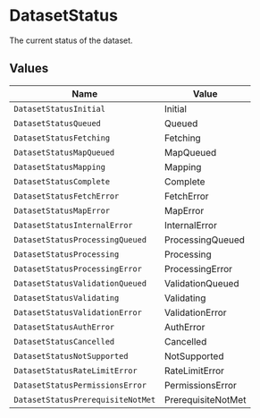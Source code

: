 # DatasetStatus

The current status of the dataset.


## Values

| Name                              | Value                             |
| --------------------------------- | --------------------------------- |
| `DatasetStatusInitial`            | Initial                           |
| `DatasetStatusQueued`             | Queued                            |
| `DatasetStatusFetching`           | Fetching                          |
| `DatasetStatusMapQueued`          | MapQueued                         |
| `DatasetStatusMapping`            | Mapping                           |
| `DatasetStatusComplete`           | Complete                          |
| `DatasetStatusFetchError`         | FetchError                        |
| `DatasetStatusMapError`           | MapError                          |
| `DatasetStatusInternalError`      | InternalError                     |
| `DatasetStatusProcessingQueued`   | ProcessingQueued                  |
| `DatasetStatusProcessing`         | Processing                        |
| `DatasetStatusProcessingError`    | ProcessingError                   |
| `DatasetStatusValidationQueued`   | ValidationQueued                  |
| `DatasetStatusValidating`         | Validating                        |
| `DatasetStatusValidationError`    | ValidationError                   |
| `DatasetStatusAuthError`          | AuthError                         |
| `DatasetStatusCancelled`          | Cancelled                         |
| `DatasetStatusNotSupported`       | NotSupported                      |
| `DatasetStatusRateLimitError`     | RateLimitError                    |
| `DatasetStatusPermissionsError`   | PermissionsError                  |
| `DatasetStatusPrerequisiteNotMet` | PrerequisiteNotMet                |